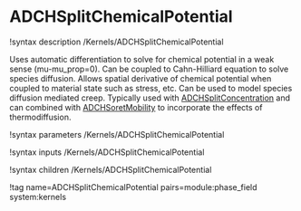 # ADCHSplitChemicalPotential

!syntax description /Kernels/ADCHSplitChemicalPotential

Uses automatic differentiation to solve for chemical potential in a weak sense (mu-mu_prop=0).  Can
be coupled to Cahn-Hilliard equation to solve species diffusion.  Allows spatial derivative of
chemical potential when coupled to material state such as stress, etc.  Can be used to model
species diffusion mediated creep.  Typically used with
[ADCHSplitConcentration](/ADCHSplitConcentration.md) and can combined with
[ADCHSoretMobility](/ADCHSoretMobility.md) to incorporate the effects of thermodiffusion.  

!syntax parameters /Kernels/ADCHSplitChemicalPotential

!syntax inputs /Kernels/ADCHSplitChemicalPotential

!syntax children /Kernels/ADCHSplitChemicalPotential

!tag name=ADCHSplitChemicalPotential pairs=module:phase_field system:kernels
